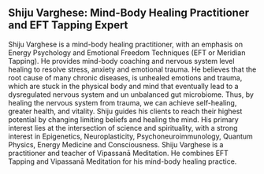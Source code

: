 ## Shiju Varghese: Mind-Body Healing Practitioner and EFT Tapping Expert 

Shiju Varghese is a mind-body healing practitioner, with an emphasis on Energy Psychology and Emotional Freedom Techniques (EFT or Meridian Tapping).
He provides mind-body coaching and nervous system level healing to resolve stress, anxiety and emotional trauma. 
He believes that the root cause of many chronic diseases, is unhealed emotions and trauma, which are stuck in the physical body and mind that eventually lead to a dysregulated nervous system and un unbalanced gut microbiome. Thus, by healing the nervous system from trauma, we can achieve self-healing, greater health, and vitality. Shiju guides his clients to reach their highest potential by changing limiting beliefs and healing the mind. His primary interest lies at the intersection of science and spirituality, with a strong interest in Epigenetics, Neuroplasticity, Psychoneuroimmunology, Quantum Physics, Energy Medicine and Consciousness. Shiju Varghese is a practitioner and teacher of Vipassanā Meditation. He combines EFT Tapping and Vipassanā Meditation for his mind-body healing practice.     
 
